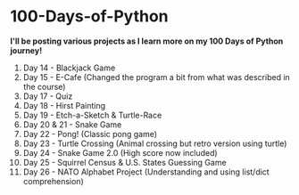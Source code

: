 # 100-Days-of-Python

**I'll be posting various projects as I learn more on my 100 Days of Python journey!**
1. Day 14 - Blackjack Game
2. Day 15 - E-Cafe (Changed the program a bit from what was described in the course)
3. Day 17 - Quiz
4. Day 18 - Hirst Painting
5. Day 19 - Etch-a-Sketch & Turtle-Race
6. Day 20 & 21 - Snake Game
7. Day 22 - Pong! (Classic pong game)
8. Day 23 - Turtle Crossing (Animal crossing but retro version using turtle)
9. Day 24 - Snake Game 2.0 (High score now included)
10. Day 25 - Squirrel Census & U.S. States Guessing Game
11. Day 26 - NATO Alphabet Project (Understanding and using list/dict comprehension)
